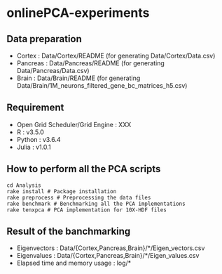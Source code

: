 # onlinePCA-experiments

## Data preparation
- Cortex : Data/Cortex/README (for generating Data/Cortex/Data.csv)
- Pancreas : Data/Pancreas/README (for generating Data/Pancreas/Data.csv)
- Brain : Data/Brain/README (for generating Data/Brain/1M_neurons_filtered_gene_bc_matrices_h5.csv)

## Requirement
- Open Grid Scheduler/Grid Engine : XXX
- R : v3.5.0
- Python : v3.6.4
- Julia : v1.0.1

## How to perform all the PCA scripts
```{bash}
cd Analysis
rake install # Package installation
rake preprocess # Preprocessing the data files
rake benchmark # Benchmarking all the PCA implementations
rake tenxpca # PCA implementation for 10X-HDF files
```

## Result of the banchmarking
- Eigenvectors : Data/{Cortex,Pancreas,Brain}/*/Eigen_vectors.csv
- Eigenvalues : Data/{Cortex,Pancreas,Brain}/*/Eigen_values.csv
- Elapsed time and memory usage : log/*
